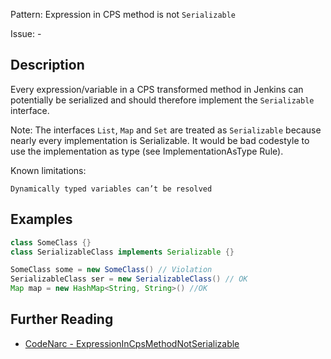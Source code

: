 Pattern: Expression in CPS method is not `Serializable`

Issue: -

## Description

Every expression/variable in a CPS transformed method in Jenkins can potentially be serialized and should therefore implement the `Serializable` interface.

Note: The interfaces `List`, `Map` and `Set` are treated as `Serializable` because nearly every implementation is Serializable. It would be bad codestyle to use the implementation as type (see ImplementationAsType Rule).

Known limitations:

    Dynamically typed variables can’t be resolved


## Examples

```groovy
class SomeClass {}
class SerializableClass implements Serializable {}

SomeClass some = new SomeClass() // Violation
SerializableClass ser = new SerializableClass() // OK 
Map map = new HashMap<String, String>() //OK
```

## Further Reading

* [CodeNarc - ExpressionInCpsMethodNotSerializable](https://codenarc.org/codenarc-rules-jenkins.html#expressionincpsmethodnotserializable-rule)